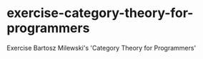 # exercise-category-theory-for-programmers
Exercise Bartosz Milewski's 'Category Theory for Programmers'
